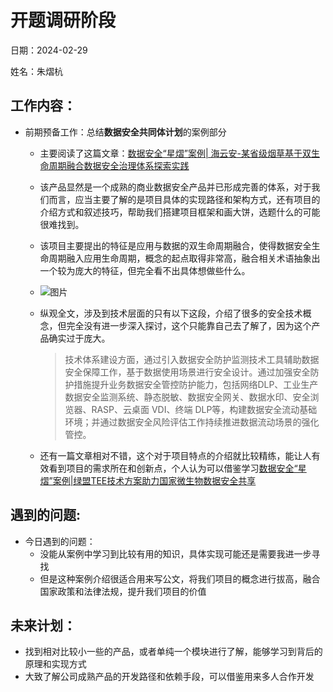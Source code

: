 # 开题调研阶段
日期：2024-02-29

姓名：朱熠杭
## 工作内容：



- 前期预备工作：总结**数据安全共同体计划**的案例部分

    - 主要阅读了这篇文章：[数据安全“星熠”案例| 海云安-某省级烟草基于双生命周期融合数据安全治理体系探索实践](https://mp.weixin.qq.com/s/H-u8z9HWVqrEuUEKV_kObQ)

    - 该产品显然是一个成熟的商业数据安全产品并已形成完善的体系，对于我们而言，应当主要了解的是项目具体的实现路径和架构方式，还有项目的介绍方式和叙述技巧，帮助我们搭建项目框架和画大饼，选题什么的可能很难找到。

    - 该项目主要提出的特征是应用与数据的双生命周期融合，使得数据安全生命周期融入应用生命周期，概念的起点取得非常高，融合相关术语抽象出一个较为庞大的特征，但完全看不出具体想做些什么。

    - ![图片](https://mmbiz.qpic.cn/mmbiz_png/Rn0RurpMxMSUURr31DQLLib92M24q8b8I6tzJMziaq8v5an2s0k75MFM64HS0SGoPHpmTRf75gLIvqQyI5yXibpiag/640?wx_fmt=png&from=appmsg&wxfrom=5&wx_lazy=1&wx_co=1)

    - 纵观全文，涉及到技术层面的只有以下这段，介绍了很多的安全技术概念，但完全没有进一步深入探讨，这个只能靠自己去了解了，因为这个产品确实过于庞大。

      > 技术体系建设方面，通过引入数据安全防护监测技术工具辅助数据安全保障工作，基于数据使用场景进行安全设计。通过加强安全防护措施提升业务数据安全管控防护能力，包括网络DLP、工业生产数据安全监测系统、静态脱敏、数据安全网关、数据水印、安全浏览器、RASP、云桌面 VDI、终端 DLP等，构建数据安全流动基础环境；并通过数据安全风险评估工作持续推进数据流动场景的强化管控。

    - 还有一篇文章相对不错，这个对于项目特点的介绍就比较精练，能让人有效看到项目的需求所在和创新点，个人认为可以借鉴学习[数据安全“星熠”案例|绿盟TEE技术方案助力国家微生物数据安全共享](https://mp.weixin.qq.com/s/JZ1tpySiB4vWJSlY_aEvMg)

## 遇到的问题:

- 今日遇到的问题：
	- 没能从案例中学习到比较有用的知识，具体实现可能还是需要我进一步寻找
	- 但是这种案例介绍很适合用来写公文，将我们项目的概念进行拔高，融合国家政策和法律法规，提升我们项目的价值

## 未来计划：

- 找到相对比较小一些的产品，或者单纯一个模块进行了解，能够学习到背后的原理和实现方式
- 大致了解公司成熟产品的开发路径和依赖手段，可以借鉴用来多人合作开发